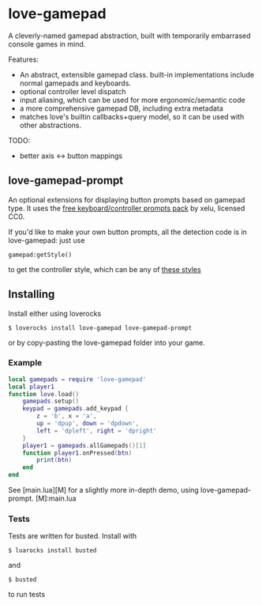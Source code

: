 # love-gamepad
A cleverly-named gamepad abstraction, built with temporarily embarrased
console games in mind.

Features:
* An abstract, extensible gamepad class. built-in implementations
  include normal gamepads and keyboards.
* optional controller level dispatch
* input aliasing, which can be used for more ergonomic/semantic code
* a more comprehensive gamepad DB, including extra metadata
* matches love's builtin callbacks+query model, so it can be used with
  other abstractions.

TODO:
* better axis <-> button mappings

## love-gamepad-prompt
An optional extensions for displaying button prompts based on gamepad
type. It uses the [free keyboard/controller prompts pack][C] by xelu,
licensed CC0.

If you'd like to make your own button prompts, all the detection code is
in love-gamepad: just use 

```
gamepad:getStyle()
```
to get the controller style, which can be any of [these styles][S]

[C]:http://opengameart.org/content/free-keyboard-and-controllers-prompts-pack
[S]:love-gamepad/styles.lua

## Installing

Install either using loverocks
```
$ loverocks install love-gamepad love-gamepad-prompt
```
or by copy-pasting the love-gamepad folder into your game.

### Example
```lua
local gamepads = require 'love-gamepad'
local player1
function love.load()
	gamepads.setup()
	keypad = gamepads.add_keypad {
		z = 'b', x = 'a',
		up = 'dpup', down = 'dpdown',
		left = 'dpleft', right = 'dpright'
	}
	player1 = gamepads.allGamepads()[1]
	function player1.onPressed(btn)
		print(btn)
	end
end
```

See [main.lua][M] for a slightly more in-depth demo, using
love-gamepad-prompt.
[M]:main.lua

### Tests
Tests are written for busted. Install with
```
$ luarocks install busted
```
and 
```
$ busted
```
to run tests
